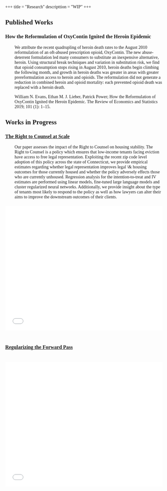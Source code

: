 +++
title = "Research"
descripttion = "WIP"
+++

<style>
    body {
        font-family: 'Palatino';
        text-align: left"
    }
</style>


## Published Works 

<h3> <a href="https://direct.mit.edu/rest/article-abstract/101/1/1/58660/How-the-Reformulation-of-OxyContin-Ignited-the?redirectedFrom=fulltext" style="color: inherit; text-decoration: none;" onmouseover="this.style.textDecoration='none'" onmouseout="this.style.textDecoration='none'">
 How the Reformulation of OxyContin Ignited the Heroin Epidemic</a> 
 </h3>

<div style="padding-left: 30px;  text-align: left">
We attribute the recent quadrupling of heroin death rates to the August 2010 reformulation of an oft-abused prescription opioid, OxyContin. The new abuse-deterrent formulation led many consumers to substitute an inexpensive alternative, heroin. Using structural break techniques and variation in substitution risk, we find that opioid consumption stops rising in August 2010, heroin deaths begin climbing the following month, and growth in heroin deaths was greater in areas with greater prereformulation access to heroin and opioids. The reformulation did not generate a reduction in combined heroin and opioid mortality: each prevented opioid death was replaced with a heroin death.

William N. Evans, Ethan M. J. Lieber, Patrick Power; How the Reformulation of OxyContin Ignited the Heroin Epidemic. The Review of Economics and Statistics 2019; 101 (1): 1–15.
</div>


## Works in Progress
<div style="clear:both;">
  <h3 style="clear:both;" > <a href="https://pharringtonp19.github.io/rtc_paper/"> The Right to Counsel at Scale</a></h3>  
  <div style="padding-left: 30px;  text-align: left"> Our paper assesses the impact of the Right to Counsel on housing stability. The Right to Counsel is a policy which ensures that low-income tenants facing eviction have access to free legal representation. Exploiting the recent zip code level adoption of this policy across the state of Connecticut, we provide empirical estimates regarding  whether legal representation improves legal \& housing outcomes for those currently housed and whether the policy adversely effects those who are currently unhoused. Regression analysis for the intention-to-treat and IV estimates are performed using linear models, fine-tuned large language models and cluster regularized neural networks. Additionally, we provide insight about the type of tenants most likely to respond to the policy as well as how lawyers can alter their aims to improve the downstream outcomes of their clients.
    </div>
  <iframe src="/papers/The_Right_to_Counsel_at_Scale_latest.pdf" width="100%" height="400px" style="border: none !important; margin-top: 20px; margin-bottom: 20px; float: center;"></iframe>
</div>

<div style="clear:both;">
  <h3 style="clear:both;"id="regularizing-forward-pass"><a href="https://pharringtonp19.github.io/rfp_paper/">Regularizing the Forward Pass</a></h3>
  <iframe src="/papers/rfp_paper_adj.pdf" width="100%" height="400px" style="border: none !important; margin-top: 20px; margin-bottom: 20px; float: center;"></iframe>
</div>


<!-- **[A Deep Learning Assessment of the Right to Counsel](https://github.com/pharringtonp19/jmp_paper/blob/main/jmp.pdf)** (Job Market Paper) (with Shomik Ghosh and Markus Schwedeler)
<div style="padding-left: 30px;"> -->

<!-- <iframe src="https://slides.com/pharringtonp19/rtc/embed" width="576" height="420" title="rtc" scrolling="no" frameborder="0" webkitallowfullscreen mozallowfullscreen allowfullscreen></iframe> -->
<!-- 
Drawing from the Deep Learning Literature and in the language of Category Theory, we introduce a unified estimation framework that generalizes ordinary least squares, allows for nonparametric cluster effects, and is inherently compositional, even under regularization. With this framework, we examine the effects of the Right to Counsel: a policy which ensures that low-income households facing eviction have access to free legal representation. Specifically, we consider the extent to which the policy increases housing instability by making it harder for low-income households to secure housing in the first place. Exploiting the ongoing roll-out of the policy across the state of Connecticut, our preliminary results suggest that housing is harder to secure in areas with higher eviction rates, which suggests  that the policy is less effective at scale than previously understood. 
</div> -->

<!-- **[Regularizing the Forward Pass](https://github.com/pharringtonp19/rfp_paper/blob/main/Regularizing_the_Forward_Pass.pdf)** (with Shomik Ghosh and Markus Schwedeler)
<div style="padding-left: 30px;">
Applied microeconomic analysis involves making tradeoffs -- assessing which issues are first order, and which can potentially be addressed in an appendix or not at all. Based the recent deep learning literature on gradient based meta-learning and regularized neural ordinary differential equations, and in the language of category theory, we introduce a unified structure that allows one to think through these tradeoffs (as our structure generalizes OLS, allows for nonparametric cluster effects, and is inherently compositional even under regularization). We apply this framework to a variety of applied microeconomic contexts estimating average, local, and heterogeneous treatment effects.
</div> -->








